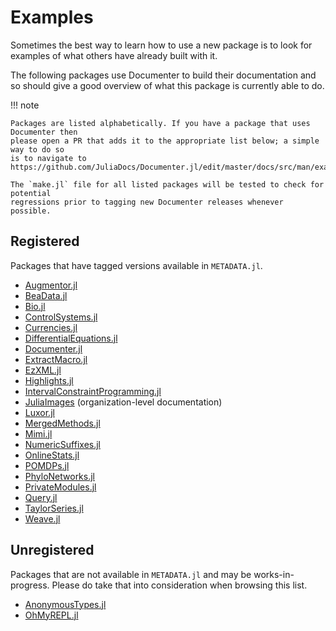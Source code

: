 # Examples

Sometimes the best way to learn how to use a new package is to look for
examples of what others have already built with it.

The following packages use Documenter to build their documentation and so
should give a good overview of what this package is currently able to do.

!!! note

    Packages are listed alphabetically. If you have a package that uses Documenter then
    please open a PR that adds it to the appropriate list below; a simple way to do so
    is to navigate to
    https://github.com/JuliaDocs/Documenter.jl/edit/master/docs/src/man/examples.md.

    The `make.jl` file for all listed packages will be tested to check for potential
    regressions prior to tagging new Documenter releases whenever possible.

## Registered

Packages that have tagged versions available in `METADATA.jl`.

- [Augmentor.jl](https://evizero.github.io/Augmentor.jl/)
- [BeaData.jl](https://stephenbnicar.github.io/BeaData.jl/latest/)
- [Bio.jl](https://biojulia.github.io/Bio.jl/latest/)
- [ControlSystems.jl](http://juliacontrol.github.io/ControlSystems.jl/latest/)
- [Currencies.jl](https://juliafinance.github.io/Currencies.jl/latest/)
- [DifferentialEquations.jl](http://docs.juliadiffeq.org/latest/)
- [Documenter.jl](https://juliadocs.github.io/Documenter.jl/latest/)
- [ExtractMacro.jl](https://carlobaldassi.github.io/ExtractMacro.jl/latest/)
- [EzXML.jl](https://bicycle1885.github.io/EzXML.jl/latest/)
- [Highlights.jl](https://juliadocs.github.io/Highlights.jl/latest/)
- [IntervalConstraintProgramming.jl](https://juliaintervals.github.io/IntervalConstraintProgramming.jl/latest/)
- [JuliaImages](http://juliaimages.github.io/latest/) (organization-level documentation)
- [Luxor.jl](https://juliagraphics.github.io/Luxor.jl/stable/)
- [MergedMethods.jl](https://michaelhatherly.github.io/MergedMethods.jl/latest/)
- [Mimi.jl](http://anthofflab.berkeley.edu/Mimi.jl/stable/)
- [NumericSuffixes.jl](https://michaelhatherly.github.io/NumericSuffixes.jl/latest/)
- [OnlineStats.jl](http://joshday.github.io/OnlineStats.jl/latest/)
- [POMDPs.jl](http://juliapomdp.github.io/POMDPs.jl/latest/)
- [PhyloNetworks.jl](http://crsl4.github.io/PhyloNetworks.jl/latest/)
- [PrivateModules.jl](https://michaelhatherly.github.io/PrivateModules.jl/latest/)
- [Query.jl](http://www.david-anthoff.com/Query.jl/stable/)
- [TaylorSeries.jl](http://www.juliadiff.org/TaylorSeries.jl/latest/)
- [Weave.jl](http://weavejl.mpastell.com/stable/)

## Unregistered

Packages that are not available in `METADATA.jl` and may be works-in-progress.
Please do take that into consideration when browsing this list.

- [AnonymousTypes.jl](https://michaelhatherly.github.io/AnonymousTypes.jl/latest/)
- [OhMyREPL.jl](https://github.com/KristofferC/OhMyREPL.jl)
